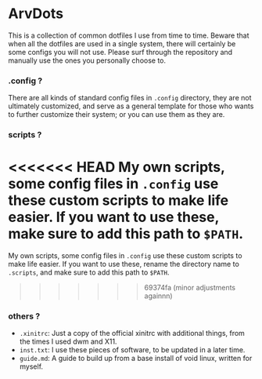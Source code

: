 <h1> ArvDots </h1>


This is a collection of common dotfiles I use from time to time. Beware that when all the dotfiles are used in a single system, there will certainly be some configs you will not use. Please surf through the repository and manually use the ones you personally choose to.

### .config ?
There are all kinds of standard config files in `.config` directory, they are not ultimately customized, and serve as a general template for those who wants to further customize their system; or you can use them as they are.

### scripts ?
<<<<<<< HEAD
My own scripts, some config files in `.config` use these custom scripts to make life easier. If you want to use these, make sure to add this path to `$PATH`.
=======
My own scripts, some config files in `.config` use these custom scripts to make life easier. If you want to use these, rename the directory name to `.scripts`, and make sure to add this path to `$PATH`.
>>>>>>> 69374fa (minor adjustments againnn)

### others ?
* `.xinitrc`: Just a copy of the official xinitrc with additional things, from the times I used dwm and X11.
* `inst.txt`: I use these pieces of software, to be updated in a later time.
* `guide.md`: A guide to build up from a base install of void linux, written for myself.
